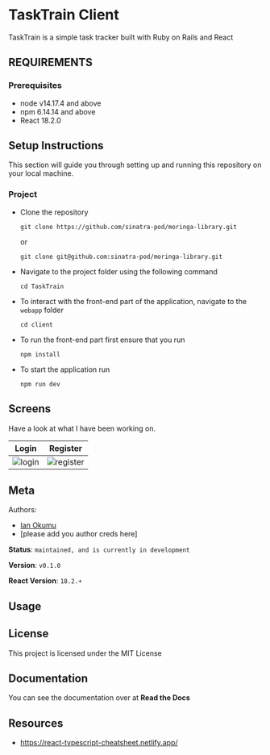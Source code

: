# TaskTrain Client 
TaskTrain is a simple task tracker built with Ruby on Rails and React

## REQUIREMENTS
### Prerequisites
* node v14.17.4 and above
* npm 6.14.14 and above
* React 18.2.0

## Setup Instructions

This section will guide you through setting up and running this repository on your local machine.

### Project

* Clone the repository
    ```
    git clone https://github.com/sinatra-pod/moringa-library.git 
    ```

    or

    ```
    git clone git@github.com:sinatra-pod/moringa-library.git 
    ```
* Navigate to the project folder using the following command
    ```
    cd TaskTrain
    ```
* To interact with the front-end part of the application, navigate to the `webapp` folder
    ```
    cd client
* To run the front-end part first ensure that you run 
  ```
  npm install 
* To start the application run
  ```
  npm run dev
  ```

Screens
-------

Have a look at what I have been working on.

| Login | Register |
| ----- | -------- |
| ![login](../screens/login.png) | ![register](../screens/register.png) |


Meta
----
Authors:
* [Ian Okumu](https://github.com/otsembo)
* [please add you author creds here]

**Status**: `maintained, and is currently in development`

**Version**: `v0.1.0`

**React Version**: `18.2.+`


Usage
-----


## License
This project is licensed under the MIT License

Documentation
-------------
You can see the documentation over at **Read the Docs**

Resources
-------------

* https://react-typescript-cheatsheet.netlify.app/